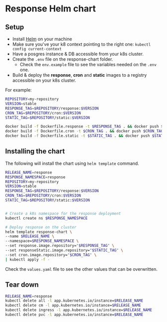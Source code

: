 # Response Helm chart

## Setup

- Install [Helm](https://github.com/helm/helm#install) on your machine
- Make sure you've your k8 context pointing to the right one: `kubectl config current-context`
- Have a posgres instance & DB accessible from your k8s cluster.
- Create the `.env` file on the response-chart folder.
   - Check the `env.example` file to see the variables needed on the `.env` one.
- Build & deploy the **response**, **cron** and **static** images to a registry accessible on your k8s cluster.

For example:
```sh
REPOSITORY=my-repository
VERSION=stable
RESPONSE_TAG=$REPOSITORY/response:$VERSION
CRON_TAG=$REPOSITORY/cron:$VERSION
STATIC_TAG=$REPOSITORY/static:$VERSION

docker build -f Dockerfile.response -t $RESPONSE_TAG . && docker push $RESPONSE_TAG
docker build -f Dockerfile.cron -t $CRON_TAG . && docker push $CRON_TAG
docker build -f Dockerfile.static -t $STATIC_TAG . && docker push $STATIC_TAG
```

## Installing the chart

The following will install the chart using `helm template` command.

```sh
RELEASE_NAME=response
RESPONSE_NAMESPACE=response
REPOSITORY=my-repository
VERSION=stable
RESPONSE_TAG=$REPOSITORY/response:$VERSION
CRON_TAG=$REPOSITORY/cron:$VERSION
STATIC_TAG=$REPOSITORY/static:$VERSION


# Create a k8s namespace for the response deployment
kubectl create ns $RESPONSE_NAMESPACE

# Deploy response on the cluster
helm template response-chart \
--name $RELEASE_NAME \
--namespace=$RESPONSE_NAMESPACE \
--set response.image.repository="$RESPONSE_TAG" \
--set responseStatic.image.repository="$STATIC_TAG" \
--set cron.image.repository="$CRON_TAG" \
| kubectl apply -f -
```

Check the `values.yaml` file to see the other values that can be overwritten.

## Tear down
```sh
RELEASE_NAME=response
kubectl delete all -l app.kubernetes.io/instance=$RELEASE_NAME
kubectl delete cm -l app.kubernetes.io/instance=$RELEASE_NAME
kubectl delete ingress -l app.kubernetes.io/instance=$RELEASE_NAME
kubectl delete pvc -l app.kubernetes.io/instance=$RELEASE_NAME
```
